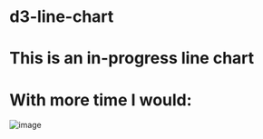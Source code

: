 # d3-line-chart
# This is an in-progress line chart
# With more time I would:


![image](https://user-images.githubusercontent.com/2840356/124076912-7b6aed80-da0c-11eb-97f3-f47d081f38a2.png)
